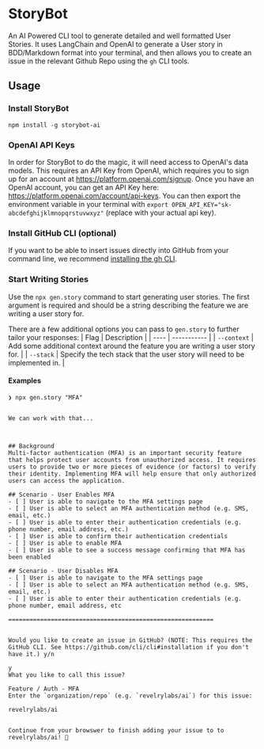# StoryBot

An AI Powered CLI tool to generate detailed and well formatted User Stories. It uses LangChain and OpenAI to generate a User story in BDD/Markdown format into your terminal, and then allows you to create an issue in the relevant Github Repo using the `gh` CLI tools.

## Usage

### Install StoryBot

```
npm install -g storybot-ai
```

### OpenAI API Keys

In order for StoryBot to do the magic, it will need access to OpenAI's data models. This requires an API Key from OpenAI, which requires you to sign up for an account at https://platform.openai.com/signup. Once you have an OpenAI account, you can get an API Key here: https://platform.openai.com/account/api-keys. You can then export the environment variable in your terminal with `export OPEN_API_KEY="sk-abcdefghijklmnopqrstuvwxyz"` (replace with your actual api key).

### Install GitHub CLI (optional)

If you want to be able to insert issues directly into GitHub from your command line, we recommend [installing the gh CLI](https://cli.github.com/manual/installation).

### Start Writing Stories

Use the `npx gen.story` command to start generating user stories. The first argument is required and should be a string describing the feature we are writing a user story for. 

There are a few additional options you can pass to `gen.story` to further tailor your responses:
| Flag | Description |
| ---- | ----------- |
| `--context` | Add some additional context around the feature you are writing a user story for. |
| `--stack` | Specify the tech stack that the user story will need to be implemented in. |

#### Examples

```
❯ npx gen.story "MFA"


We can work with that...



## Background
Multi-factor authentication (MFA) is an important security feature that helps protect user accounts from unauthorized access. It requires users to provide two or more pieces of evidence (or factors) to verify their identity. Implementing MFA will help ensure that only authorized users can access the application.

## Scenario - User Enables MFA
- [ ] User is able to navigate to the MFA settings page
- [ ] User is able to select an MFA authentication method (e.g. SMS, email, etc.)
- [ ] User is able to enter their authentication credentials (e.g. phone number, email address, etc.)
- [ ] User is able to confirm their authentication credentials
- [ ] User is able to enable MFA
- [ ] User is able to see a success message confirming that MFA has been enabled

## Scenario - User Disables MFA
- [ ] User is able to navigate to the MFA settings page
- [ ] User is able to select an MFA authentication method (e.g. SMS, email, etc.)
- [ ] User is able to enter their authentication credentials (e.g. phone number, email address, etc

==========================================================


Would you like to create an issue in GitHub? (NOTE: This requires the GitHub CLI. See https://github.com/cli/cli#installation if you don't have it.) y/n  

y
What you like to call this issue?

Feature / Auth - MFA
Enter the `organization/repo` (e.g. `revelrylabs/ai`) for this issue: 

revelrylabs/ai


Continue from your browswer to finish adding your issue to to revelrylabs/ai! 🤘
```



